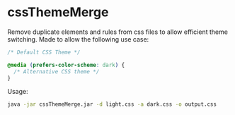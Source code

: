 # cssThemeMerge

Remove duplicate elements and rules from css files to allow efficient theme switching. Made to allow the following use case:
```css
/* Default CSS Theme */

@media (prefers-color-scheme: dark) {
  /* Alternative CSS theme */
}
```
Usage:
```bash
java -jar cssThemeMerge.jar -d light.css -a dark.css -o output.css
```
